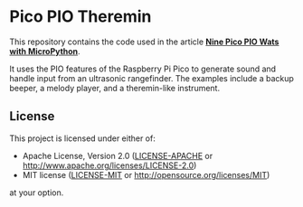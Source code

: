 # Pico PIO Theremin

This repository contains the code used in the article [**Nine Pico PIO Wats with MicroPython**](https://medium.com/@carlmkadie).

It uses the PIO features of the Raspberry Pi Pico to generate sound and handle input from an ultrasonic rangefinder. The examples include a backup beeper, a melody player, and a theremin-like instrument.

## License

This project is licensed under either of:

- Apache License, Version 2.0 ([LICENSE-APACHE](LICENSE-APACHE) or <http://www.apache.org/licenses/LICENSE-2.0>)
- MIT license ([LICENSE-MIT](LICENSE-MIT) or <http://opensource.org/licenses/MIT>)

at your option.
